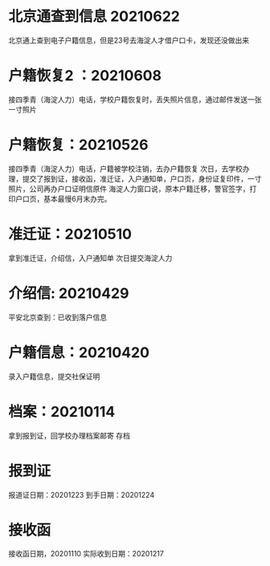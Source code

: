 # 北京通查到信息  20210622
北京通上查到电子户籍信息，但是23号去海淀人才借户口卡，发现还没做出来
# 户籍恢复2 ：20210608
接四季青（海淀人力）电话，学校户籍恢复时，丢失照片信息，通过邮件发送一张一寸照片
# 户籍恢复：20210526
接四季青（海淀人力）电话，户籍被学校注销，去办户籍恢复
次日，去学校办理，提交了报到证，接收函，准迁证，入户通知单，户口页，身份证复印件，一寸照片，公司再办户口证明信原件
海淀人力窗口说，原本户籍迁移，警官签字，打印户口页，基本最慢6月末办完。

# 准迁证：20210510
拿到准迁证，介绍信，入户通知单
次日提交海淀人力

# 介绍信: 20210429
平安北京查到：已收到落户信息

# 户籍信息：20210420
录入户籍信息，提交社保证明

# 档案：20210114
拿到报到证，回学校办理档案邮寄
存档

# 报到证
报道证日期：20201223
到手日期：20201224

# 接收函
接收函日期，20201110
实际收到日期：20201217
